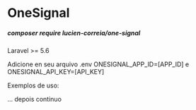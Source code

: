 # OneSignal

##### composer require lucien-correia/one-signal 

Laravel >= 5.6

Adicione en seu arquivo .env ONESIGNAL_APP_ID=[APP_ID] e ONESIGNAL_API_KEY=[API_KEY]

Exemplos de uso:

... depois continuo
